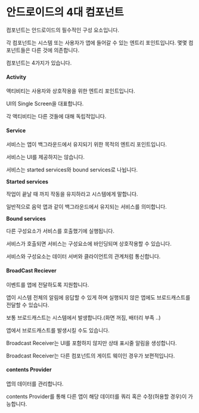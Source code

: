 # 안드로이드의 4대 컴포넌트

컴포넌트는 안드로이드의 필수적인 구성 요소입니다.

각 컴포넌트는 시스템 또는 사용자가 앱에 들어갈 수 있는 엔트리 포인트입니다. 몇몇 컴포넌트들은 다른 것에 의존합니다.

컴포넌트는 4가지가 있습니다.

#### Activity

액티비티는 사용자와 상호작용을 위한 엔트리 포인트입니다.

UI의 Single Screen을 대표합니다.

각 액티비티는 다른 것들에 대해 독립적입니다.

#### Service

서비스는 앱이 백그라운드에서 유지되기 위한 목적의 엔트리 포인트입니다.

서비스는 UI를 제공하지는 않습니다.

서비스는 started services와 bound services로 나뉩니다.

**Started services**

작업이 끝날 때 까지 작동을 유지하라고 시스템에게 말합니다.

일반적으로 음악 앱과 같이 백그라운드에서 유지되는 서비스를 의미합니다.

**Bound services**

다른 구성요소가 서비스를 호출했기에 실행됩니다.

서비스가 호출되면 서비스는 구성요소에 바인딩되며 상호작용할 수 있습니다.

서비스와 구성요소는 데이터 서버와 클라이언트의 관계처럼 통신합니다.

#### BroadCast Reciever

이벤트를 앱에 전달하도록 지원합니다.

앱이 시스템 전체의 알림에 응답할 수 있게 하며 실행되지 않은 앱에도 브로드캐스트를 전달할 수 있습니다.

보통 브로드캐스트는 시스템에서 발생합니다.(화면 꺼짐, 배터리 부족 ..)

앱에서 브로드캐스트를 발생시킬 수도 있습니다.

Broadcast Receiver는 UI를 포함하지 않지만 상태 표시줄 알림을 생성합니다.

Broadcast Receiver는 다른 컴포넌트의 게이트 웨이인 경우가 보편적입니다.

#### contents Provider

앱의 데이터를 관리합니다.

contents Provider를 통해 다른 앱이 해당 데이터를 쿼리 혹은 수정(허용할 경우)이 가능합니다.


